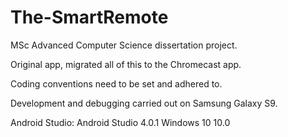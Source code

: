 # The-SmartRemote

MSc Advanced Computer Science dissertation project.

Original app, migrated all of this to the Chromecast app.

Coding conventions need to be set and adhered to.

Development and debugging carried out on Samsung Galaxy S9.

Android Studio:
  Android Studio 4.0.1
  Windows 10 10.0
